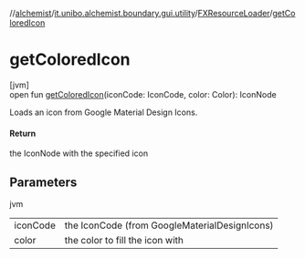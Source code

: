 //[alchemist](../../../index.md)/[it.unibo.alchemist.boundary.gui.utility](../index.md)/[FXResourceLoader](index.md)/[getColoredIcon](get-colored-icon.md)

# getColoredIcon

[jvm]\
open fun [getColoredIcon](get-colored-icon.md)(iconCode: IconCode, color: Color): IconNode

Loads an icon from Google Material Design Icons.

#### Return

the IconNode with the specified icon

## Parameters

jvm

| | |
|---|---|
| iconCode | the IconCode (from GoogleMaterialDesignIcons) |
| color | the color to fill the icon with |

